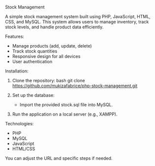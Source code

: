 
Stock Management

A simple stock management system built using PHP, JavaScript, HTML, CSS, and MySQL. This system allows users to manage inventory, track stock levels, and handle product data efficiently.

Features:
- Manage products (add, update, delete)
- Track stock quantities
- Responsive design for all devices
- User authentication

Installation:
1. Clone the repository:
   bash
   git clone https://github.com/mukizafabrice/php-stock-management.git
  
2. Set up the database:
   - Import the provided stock.sql file into MySQL.
3. Run the application on a local server (e.g., XAMPP).

 Technologies:
- PHP
- MySQL
- JavaScript
- HTML/CSS


You can adjust the URL and specific steps if needed.
